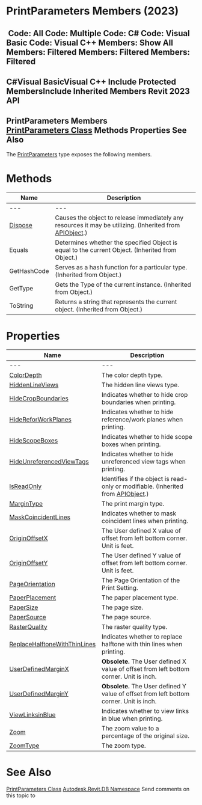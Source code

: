 # PrintParameters Members (2023)

﻿
 Code: All Code: Multiple Code: C# Code: Visual Basic Code: Visual C++  Members: Show All Members: Filtered Members: Filtered Members: Filtered   
---  
C#Visual BasicVisual C++
Include Protected MembersInclude Inherited Members
Revit 2023 API  
---  
PrintParameters Members  
[PrintParameters Class](59e6cfe9-b1e8-70c0-814b-ee69c8fca411.md "PrintParameters Class") Methods Properties See Also  
---  
The [PrintParameters](59e6cfe9-b1e8-70c0-814b-ee69c8fca411.md "PrintParameters Class") type exposes the following members.
# Methods
| Name | Description |
| --- | --- |
| --- | --- | --- |
| [Dispose](7c03212a-b587-1c89-3912-efea0d2619c5.md "Dispose Method") | Causes the object to release immediately any resources it may be utilizing. (Inherited from [APIObject](beb86ef5-39ad-3f0d-0cd9-0c929387a2bb.md "APIObject Class").) |
| Equals | Determines whether the specified Object is equal to the current Object. (Inherited from Object.) |
| GetHashCode | Serves as a hash function for a particular type.  (Inherited from Object.) |
| GetType | Gets the Type of the current instance. (Inherited from Object.) |
| ToString | Returns a string that represents the current object. (Inherited from Object.) |

# Properties
| Name | Description |
| --- | --- |
| --- | --- | --- |
| [ColorDepth](40291119-d43c-8246-053c-53bcac86813f.md "ColorDepth Property") | The color depth type. |
| [HiddenLineViews](9c3b73b4-0af6-00f7-01f2-2f5890c03e92.md "HiddenLineViews Property") | The hidden line views type. |
| [HideCropBoundaries](af510710-7d98-b135-5e2d-e2368b45c978.md "HideCropBoundaries Property") | Indicates whether to hide crop boundaries when printing. |
| [HideReforWorkPlanes](a9a59188-02a7-51ea-754e-fafbd719272f.md "HideReforWorkPlanes Property") | Indicates whether to hide reference/work planes when printing. |
| [HideScopeBoxes](35cd76fc-ba75-7d6d-ca28-16b13f618f31.md "HideScopeBoxes Property") | Indicates whether to hide scope boxes when printing. |
| [HideUnreferencedViewTags](1906a8c6-a13e-8d93-7d79-11ba3c09fdb7.md "HideUnreferencedViewTags Property") | Indicates whether to hide unreferenced view tags when printing. |
| [IsReadOnly](d516bcd2-a3fd-a578-58f6-f1add979bd07.md "IsReadOnly Property") | Identifies if the object is read-only or modifiable. (Inherited from [APIObject](beb86ef5-39ad-3f0d-0cd9-0c929387a2bb.md "APIObject Class").) |
| [MarginType](82d48d94-0d91-9c48-efc7-f7d58c3da411.md "MarginType Property") | The print margin type. |
| [MaskCoincidentLines](038e14ee-79d7-a8b7-3a99-676bebd8ec7b.md "MaskCoincidentLines Property") | Indicates whether to mask coincident lines when printing. |
| [OriginOffsetX](f9393938-c372-3ac2-354e-68ec25ca3ecc.md "OriginOffsetX Property") | The User defined X value of offset from left bottom corner. Unit is feet. |
| [OriginOffsetY](13d170ba-6415-f220-a557-7c24d201480c.md "OriginOffsetY Property") | The User defined Y value of offset from left bottom corner. Unit is feet. |
| [PageOrientation](96d27272-150f-d3dc-475c-0f15584e2048.md "PageOrientation Property") | The Page Orientation of the Print Setting. |
| [PaperPlacement](43c1cf71-3077-f72b-425a-f3e6173d2953.md "PaperPlacement Property") | The paper placement type. |
| [PaperSize](7a3778e5-6a20-2ac7-0986-60effa282194.md "PaperSize Property") | The page size. |
| [PaperSource](e3a46d35-cc18-9fb4-e325-fba0de25f471.md "PaperSource Property") | The page source. |
| [RasterQuality](dfdee0df-9201-00d0-ba97-afcc546e4ee3.md "RasterQuality Property") | The raster quality type. |
| [ReplaceHalftoneWithThinLines](ebe646d0-c98f-915d-cf66-dde6fdf5d48c.md "ReplaceHalftoneWithThinLines Property") | Indicates whether to replace halftone with thin lines when printing. |
| [UserDefinedMarginX](6767fbd3-bddd-f1f7-79b9-7f8a2b3cfcfa.md "UserDefinedMarginX Property") | **Obsolete.** The User defined X value of offset from left bottom corner. Unit is inch. |
| [UserDefinedMarginY](272124bf-aa6c-e46e-eb54-0ea012536cf9.md "UserDefinedMarginY Property") | **Obsolete.** The User defined Y value of offset from left bottom corner. Unit is inch. |
| [ViewLinksinBlue](8dcdb2b1-6898-da12-5f64-363e3216ce8d.md "ViewLinksinBlue Property") | Indicates whether to view links in blue when printing. |
| [Zoom](e99b9873-6f26-f83b-18c3-ee2cea834775.md "Zoom Property") | The zoom value to a percentage of the original size. |
| [ZoomType](cb2bd8d8-5080-61ed-1fda-fee4ca683a61.md "ZoomType Property") | The zoom type. |

# See Also
[PrintParameters Class](59e6cfe9-b1e8-70c0-814b-ee69c8fca411.md "PrintParameters Class")
[Autodesk.Revit.DB Namespace](87546ba7-461b-c646-cbb1-2cb8f5bff8b2.md "Autodesk.Revit.DB Namespace")
Send comments on this topic to 